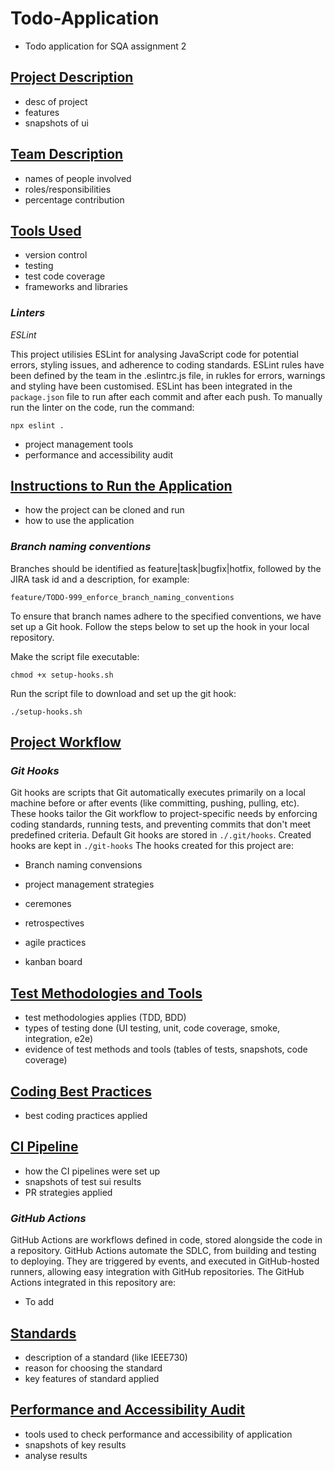 # Todo-Application

- Todo application for SQA assignment 2

## <ins>Project Description</ins>

- desc of project
- features
- snapshots of ui

## <ins>Team Description</ins>

- names of people involved
- roles/responsibilities
- percentage contribution

## <ins>Tools Used</ins>

- version control
- testing
- test code coverage
- frameworks and libraries

### _Linters_

_ESLint_

This project utilisies ESLint for analysing JavaScript code for potential errors, styling issues, and adherence to coding standards.
ESLint rules have been defined by the team in the .eslintrc.js file, in rukles for errors, warnings and styling have been customised.
ESLint has been integrated in the `package.json` file to run after each commit and after each push.
To manually run the linter on the code, run the command:

```
npx eslint .
```

- project management tools
- performance and accessibility audit

## <ins>Instructions to Run the Application</ins>

- how the project can be cloned and run
- how to use the application

### _Branch naming conventions_

Branches should be identified as feature|task|bugfix|hotfix, followed by the JIRA task id and a description, for example:

```
feature/TODO-999_enforce_branch_naming_conventions
```

To ensure that branch names adhere to the specified conventions, we have set up a Git hook. Follow the steps below to set up the hook in your local repository.

Make the script file executable:

```
chmod +x setup-hooks.sh
```

Run the script file to download and set up the git hook:

```
./setup-hooks.sh
```

## <ins>Project Workflow</ins>

### _Git Hooks_

Git hooks are scripts that Git automatically executes primarily on a local machine before or after events (like committing, pushing, pulling, etc).
These hooks tailor the Git workflow to project-specific needs by enforcing coding standards, running tests, and preventing commits that don't meet predefined criteria.
Default Git hooks are stored in `./.git/hooks`.
Created hooks are kept in `./git-hooks`
The hooks created for this project are:

- Branch naming convensions

- project management strategies
- ceremones
- retrospectives
- agile practices
- kanban board

## <ins>Test Methodologies and Tools</ins>

- test methodologies applies (TDD, BDD)
- types of testing done (UI testing, unit, code coverage, smoke, integration, e2e)
- evidence of test methods and tools (tables of tests, snapshots, code coverage)

## <ins>Coding Best Practices</ins>

- best coding practices applied

## <ins>CI Pipeline</ins>

- how the CI pipelines were set up
- snapshots of test sui results
- PR strategies applied

### _GitHub Actions_

GitHub Actions are workflows defined in code, stored alongside the code in a repository.
GitHub Actions automate the SDLC, from building and testing to deploying.
They are triggered by events, and executed in GitHub-hosted runners, allowing easy integration with GitHub repositories.
The GitHub Actions integrated in this repository are:

- To add

## <ins>Standards</ins>

- description of a standard (like IEEE730)
- reason for choosing the standard
- key features of standard applied

## <ins>Performance and Accessibility Audit</ins>

- tools used to check performance and accessibility of application
- snapshots of key results
- analyse results

